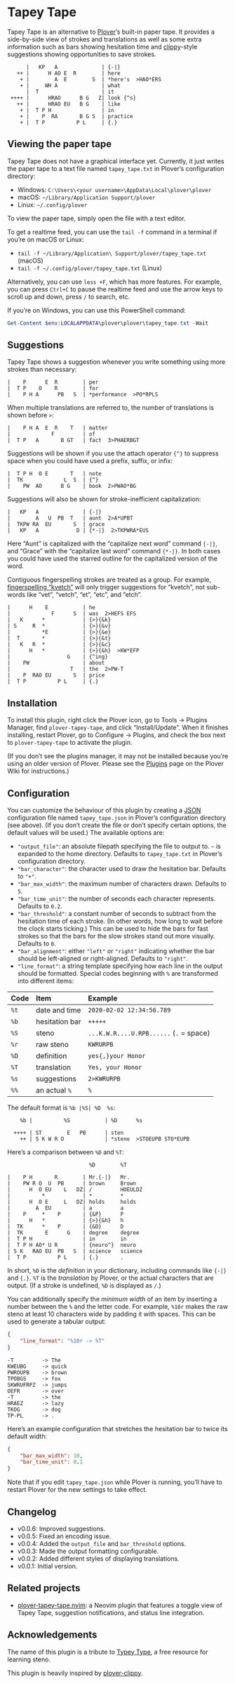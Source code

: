 # Tapey Tape

Tapey Tape is an alternative to
[Plover](https://www.openstenoproject.org/plover/)’s built-in paper tape.
It provides a side-by-side view of strokes and translations as well as
some extra information such as bars showing hesitation time and
[clippy](https://github.com/tckmn/plover_clippy)-style
suggestions showing opportunities to save strokes.

```
      |   KP   A              | {-|}
   ++ |      H AO E  R        | here
    + |        A  E        S  | *here's  >HAO*ERS
    + |     WH A              | what
      |  T                    | it
 ++++ |      HRAO      B G   Z| look {^s}
   ++ |      HRAO EU   B G    | like
    + |  T P H                | in
    + |    P  RA       B G S  | practice
    + |  T P          P L     | {.}
```

## Viewing the paper tape

Tapey Tape does not have a graphical interface yet. Currently, it just
writes the paper tape to a text file named `tapey_tape.txt` in Plover’s
configuration directory:

- Windows: `C:\Users\<your username>\AppData\Local\plover\plover`
- macOS: `~/Library/Application Support/plover`
- Linux: `~/.config/plover`

To view the paper tape, simply open the file with a text editor.

To get a realtime feed, you can use the `tail -f` command in a terminal
if you’re on macOS or Linux:

- `tail -f ~/Library/Application\ Support/plover/tapey_tape.txt` (macOS)
- `tail -f ~/.config/plover/tapey_tape.txt` (Linux)

Alternatively, you can use `less +F`, which has more features.
For example, you can press `Ctrl+C` to pause the realtime feed
and use the arrow keys to scroll up and down, press `/` to search, etc.

If you’re on Windows, you can use this PowerShell command:

```powershell
Get-Content $env:LOCALAPPDATA\plover\plover\tapey_tape.txt -Wait
```

## Suggestions

Tapey Tape shows a suggestion whenever you write something using more
strokes than necessary:

```
|    P      E  R        | per
|  T P    O    R        | for
|    P H A      PB   S  | *performance  >PO*RPLS
```

When multiple translations are referred to, the number of translations
is shown before `>`:

```
|    P H A  E  R    T   | matter
|             F         | of
|  T P   A       B GT   | fact  3>PHAERBGT
```

Suggestions will be shown if you use the attach operator `{^}` to
suppress space when you could have used a prefix, suffix, or infix:

```
|  T P H  O E       T   | note
|  TK             L  S  | {^}
|    PW  AO      B G    | book  2>PWAO*BG
```

Suggestions will also be shown for stroke-inefficient capitalization:

```
|   KP   A              | {-|}
|        A   U  PB  T   | aunt  2>A*UPBT
|  TKPW RA  EU       S  | grace
|   KP   A            D | {*-|}  2>TKPWRA*EUS
```

Here “Aunt” is capitalized with the “capitalize next word” command
`{-|}`, and “Grace” with the “capitalize last word” command `{*-|}`.
In both cases you could have used the starred outline for the
capitalized version of the word.

Contiguous fingerspelling strokes are treated as a group. For example,
[fingerspelling “kvetch”](https://www.youtube.com/watch?v=DIfjztBuBc8)
will only trigger suggestions for “kvetch”, not sub-words like “vet”,
“vetch”, “et”, “etc”, and “etch”.

```
|      H    E           | he
|             F      S  | was  2>HEFS EFS
|   K      *            | {>}{&k}
| S     R  *            | {>}{&v}
|          *E           | {>}{&e}
|  T       *            | {>}{&t}
|   K   R  *            | {>}{&c}
|      H   *            | {>}{&h}  >KW*EFP
|                  G    | {^ing}
|    PW                 | about
|                   T   | the  2>PW-T
|    P  RAO EU       S  | price
|  T P          P L     | {.}
```

## Installation

To install this plugin, right click the Plover icon, go to Tools →
Plugins Manager, find `plover-tapey-tape`, and click “Install/Update”.
When it finishes installing, restart Plover, go to Configure → Plugins,
and check the box next to `plover-tapey-tape` to activate the plugin.

(If you don’t see the plugins manager, it may not be installed
because you’re using an older version of Plover. Please see the
[Plugins](https://github.com/openstenoproject/plover/wiki/Plugins)
page on the Plover Wiki for instructions.)

## Configuration

You can customize the behaviour of this plugin by creating a
[JSON](https://www.json.org/json-en.html) configuration file named
`tapey_tape.json` in Plover’s configuration directory (see above).
(If you don’t create the file or don’t specify certain options,
the default values will be used.) The available options are:

- `"output_file"`: an absolute filepath specifying the file to
  output to. `~` is expanded to the home directory. Defaults to
  `tapey_tape.txt` in Plover’s configuration directory.
- `"bar_character"`: the character used to draw the hesitation bar.
  Defaults to `"+"`.
- `"bar_max_width"`: the maximum number of characters drawn.
  Defaults to `5`.
- `"bar_time_unit"`: the number of seconds each character represents.
  Defaults to `0.2`.
- `"bar_threshold"`: a constant number of seconds to subtract from the
  hesitation time of each stroke. (In other words, how long to wait
  before the clock starts ticking.) This can be used to hide the bars
  for fast strokes so that the bars for the slow strokes stand out more
  visually. Defaults to `0`.
- `"bar_alignment"`: either `"left"` or `"right"` indicating whether the
  bar should be left-aligned or right-aligned. Defaults to `"right"`.
- `"line_format"`: a string template specifying how each line in the
  output should be formatted. Special codes beginning with `%` are
  transformed into different items:

| Code | Item           | Example                                 |
|:-----|:---------------|:----------------------------------------|
| `%t` | date and time  | `2020-02-02 12:34:56.789`               |
| `%b` | hesitation bar | `+++++`                                 |
| `%S` | steno          | `...K.W.R....U.RPB......` (`.` = space) |
| `%r` | raw steno      | `KWRURPB`                               |
| `%D` | definition     | `yes{,}your Honor`                      |
| `%T` | translation    | `Yes, your Honor`                       |
| `%s` | suggestions    | `2>KWRURPB`                             |
| `%%` | an actual `%`  | `%`                                     |

The default format is `%b |%S| %D  %s`:

```
    %b |          %S           | %D      %s

  ++++ | ST        E   PB      | sten
    ++ | S K W R O             | *steno  >STOEUPB STO*EUPB
```

Here’s a comparison between `%D` and `%T`:

```
                          %D        %T

|    P H       R        | Mr.{-|}   Mr.
|    PW R O  U  PB      | brown     Brown
|      H  O EU    L   DZ| /         HOEULDZ
|          *            | *         *
|      H  O E     L   DZ| holds     holds
|        A  EU          | a         a
|    P     *    P       | {&P}      P
|      H   *            | {>}{&h}   h
|  TK      *    P       | {&D}      D
|  TK       E      G    | degree    degree
|  T P H                | in        in
|  T P H AO* U R        | {neuro^}  neuro
| S K   RAO EU  PB   S  | science   science
|  T P          P L     | {.}       .
```

In short, `%D` is the *definition* in your dictionary, including
commands like `{-|}` and `{.}`. `%T` is the *translation* by Plover,
or the actual characters that are output. (If a stroke is undefined,
`%D` is displayed as `/`.)

You can additionally specify the *minimum width* of an item by inserting
a number between the `%` and the letter code. For example, `%10r` makes
the raw steno at least 10 characters wide by padding it with spaces.
This can be used to generate a tabular output:

```json
{
    "line_format": "%10r -> %T"
}
```

```
-T         -> The
KWEUBG     -> quick
PWROUPB    -> brown
TPOBGS     -> fox
SKWRUFRPZ  -> jumps
OEFR       -> over
-T         -> the
HRAEZ      -> lazy
TKOG       -> dog
TP-PL      -> .
```

Here’s an example configuration that stretches the hesitation bar to
twice its default width:

```json
{
    "bar_max_width": 10,
    "bar_time_unit": 0.1
}
```

Note that if you edit `tapey_tape.json` while Plover is running, you’ll
have to restart Plover for the new settings to take effect.

## Changelog

- v0.0.6: Improved suggestions.
- v0.0.5: Fixed an encoding issue.
- v0.0.4: Added the `output_file` and `bar_threshold` options.
- v0.0.3: Made the output formatting configurable.
- v0.0.2: Added different styles of displaying translations.
- v0.0.1: Initial version.

## Related projects

- [plover-tapey-tape.nvim](https://github.com/derekthecool/plover-tapey-tape.nvim):
  a Neovim plugin that features a toggle view of Tapey Tape,
  suggestion notifications, and status line integration.

## Acknowledgements

The name of this plugin is a tribute to
[Typey Type](https://didoesdigital.com/typey-type/),
a free resource for learning steno.

This plugin is heavily inspired by
[plover-clippy](https://github.com/tckmn/plover_clippy).

